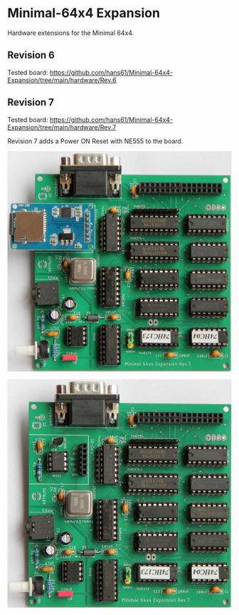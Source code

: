 # Minimal-64x4 Expansion

Hardware extensions for the Minimal 64x4.

## Revision 6

Tested board:
https://github.com/hans61/Minimal-64x4-Expansion/tree/main/hardware/Rev.6

## Revision 7

Tested board:
https://github.com/hans61/Minimal-64x4-Expansion/tree/main/hardware/Rev.7

Revision 7 adds a Power ON Reset with NE555 to the board.

![Minimal64x4 expansion board](Rev.7/pic/erweiterung-mit-sd-card.jpg)


![Minimal64x4 expansion board](Rev.7/pic/erweiterung-ohne-sd-card.jpg)